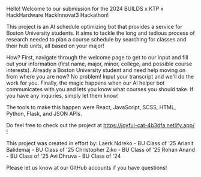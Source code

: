 Hello! Welcome to our submission for the 2024 BUILDS x KTP x HackHardware HackInnovat3 Hackathon!

This project is an AI schedule optimizing bot that provides a service for Boston University students.
It aims to tackle the long and tedious process of research needed to plan a course schedule by searching for classes and their hub units, all based on your major!

How? First, navigate through the welcome page to get to our input and fill out your information (first name, major, minor, college, and possible course interests).
Already a Boston University student and need help moving on from where you are now? No problem! Input your transcript and we'll do the work for you.
Finally, the magic happens when our AI helper bot communicates with you and lets you know what courses you should take. If you have any inquiries, simply let them know!

The tools to make this happen were React, JavaScript, SCSS, HTML, Python, Flask, and JSON APIs.

Do feel free to check out the project at https://joyful-cat-4b3dfa.netlify.app/ !

This project was created in effort by:
Laerk Ndreko - BU Class of '25
Arianit Balidemaj - BU Class of '25
Christopher Ziko - BU Class of '25
Rohan Anand - BU Class of '25
Avi Dhruva - BU Class of '24

Please let us know at our GitHub accounts if you have questions!
